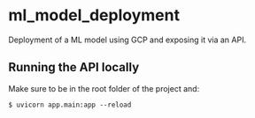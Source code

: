 # ml_model_deployment
Deployment of a ML model using GCP and exposing it via an API.

## Running the API locally

Make sure to be in the root folder of the project and:

` $ uvicorn app.main:app --reload `
